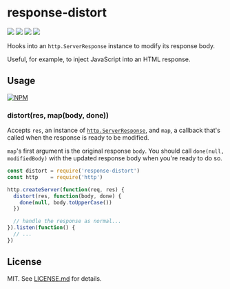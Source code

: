 # response-distort
![](http://img.shields.io/badge/stability-experimental-orange.svg?style=flat)
![](http://img.shields.io/npm/v/response-distort.svg?style=flat)
![](http://img.shields.io/npm/dm/response-distort.svg?style=flat)
![](http://img.shields.io/npm/l/response-distort.svg?style=flat)

Hooks into an `http.ServerResponse` instance to modify its response body.

Useful, for example, to inject JavaScript into an HTML response.

## Usage

[![NPM](https://nodei.co/npm/response-distort.png)](https://nodei.co/npm/response-distort/)

### distort(res, map(body, done))

Accepts `res`, an instance of
[`http.ServerResponse`](http://nodejs.org/api/http.html#http_class_http_serverresponse),
and `map`, a callback that's called when the response is ready to be modified.

`map`'s first argument is the original response `body`. You should call
`done(null, modifiedBody)` with the updated response body when you're
ready to do so.


``` javascript
const distort = require('response-distort')
const http    = require('http')

http.createServer(function(req, res) {
  distort(res, function(body, done) {
    done(null, body.toUpperCase())
  })

  // handle the response as normal...
}).listen(function() {
  // ...
})
```

## License

MIT. See [LICENSE.md](http://github.com/hughsk/response-distort/blob/master/LICENSE.md) for details.
